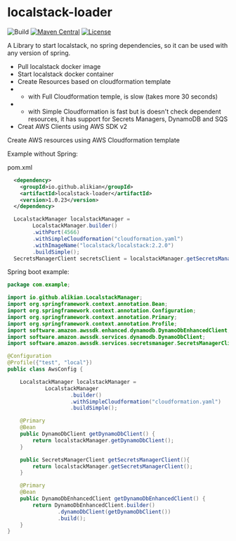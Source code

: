 # localstack-loader

![Build](https://github.com/alikian/localstack-loader/actions/workflows/maven.yml/badge.svg)
[![Maven Central](https://img.shields.io/maven-central/v/io.github.alikian/localstack-loader)](http://search.maven.org/#search%7Cga%7C1%7Cg%3A%22io.github.alikian%22)
[![License](https://img.shields.io/badge/License-MIT-blue.svg)](https://raw.githubusercontent.com/alikian/localstack-loader/main/LICENSE)

A Library to start localstack, no spring dependencies, so it can be used with any version of spring.
- Pull localstack docker image
- Start localstack docker container 
- Create Resources based on cloudformation template
- - with Full Cloudformation temple, is slow (takes more 30 seconds)
- - with Simple Cloudformation is fast but is doesn't check dependent resources, it has support for Secrets Managers, DynamoDB and SQS 
- Creat AWS Clients using AWS SDK v2

Create AWS resources using AWS Cloudformation template

Example without Spring:

pom.xml
```xml
  <dependency>
    <groupId>io.github.alikian</groupId>
    <artifactId>localstack-loader</artifactId>
    <version>1.0.23</version>
  </dependency>


```

```java
  LocalstackManager localstackManager =
        LocalstackManager.builder()
        .withPort(4566)
        .withSimpleCloudformation("cloudformation.yaml")
        .withImageName("localstack/localstack:2.2.0")
        .buildSimple();
  SecretsManagerClient secretsClient = localstackManager.getSecretsManagerClient();

```

Spring boot example:
```java
package com.example;

import io.github.alikian.LocalstackManager;
import org.springframework.context.annotation.Bean;
import org.springframework.context.annotation.Configuration;
import org.springframework.context.annotation.Primary;
import org.springframework.context.annotation.Profile;
import software.amazon.awssdk.enhanced.dynamodb.DynamoDbEnhancedClient;
import software.amazon.awssdk.services.dynamodb.DynamoDbClient;
import software.amazon.awssdk.services.secretsmanager.SecretsManagerClient;

@Configuration
@Profile({"test", "local"})
public class AwsConfig {

    LocalstackManager localstackManager = 
            LocalstackManager
                    .builder()
                    .withSimpleCloudformation("cloudformation.yaml")
                    .buildSimple();

    @Primary
    @Bean
    public DynamoDbClient getDynamoDbClient() {
        return localstackManager.getDynamoDbClient();
    }

    public SecretsManagerClient getSecretsManagerClient(){
        return localstackManager.getSecretsManagerClient();
    }

    @Primary
    @Bean
    public DynamoDbEnhancedClient getDynamoDbEnhancedClient() {
        return DynamoDbEnhancedClient.builder()
                .dynamoDbClient(getDynamoDbClient())
                .build();
    }
}

```
